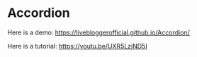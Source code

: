 # Accordion

Here is a demo: https://livebloggerofficial.github.io/Accordion/

Here is a tutorial: https://youtu.be/UXR5LzjND5I
